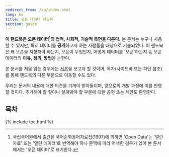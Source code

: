 ```yaml
---
redirect_from: /ko/index.html
lang: ko
title: 오픈 데이터 핸드북
section: guide
---
```


**이 핸드북은 오픈 데이터[^open-data]의 법적, 사회적, 기술적 측면을 다룬다.** 본 문서는 누구나 사용할 수 있지만, 특히 데이터를 **공개**하고자 하는 사람들을 대상으로 기술되었다. 이 핸드북은 왜 오픈을 지향해야 하는지, 오픈이 무엇인지, 어떻게 데이터를 '오픈'하는지 등 오픈 데이터의 **이유, 정의, 방법**을 논한다.

본 문서를 처음 읽는 경우에는 [서론](introduction/)을 보고자 할 것이며, 목차(사이드바 또는 하단 참조)를 통해 핸드북의 다른 부분으로 이동할 수도 있다.

우리는 문서의 내용에 대한 의견을 기꺼이 받아들이며, 앞으로의 개발 과정에 이를 반영할 것이다. 추가해야 할 절이나 살펴봐야 할 부분에 대한 공헌 또는 제안도 환영한다.

## 목차

{% include toc.html %}

[^open-data]: 국립국어원에서 출간된 국어순화용어자료집(1997)에 의하면 'Open Data'는 '열린 자료' 또는 '열린 데이터'로 번역해야 하나 문맥에 따라 어색한 경우가 있어 본 문서에서는 '오픈 데이터'로 표기한다.
